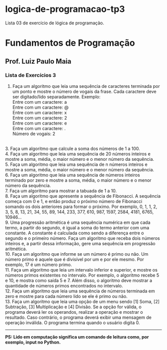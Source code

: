 # logica-de-programacao-tp3
Lista 03 de exercício de lógica de programação.

<h1>Fundamentos de Programação</h1>
<h2>Prof. Luiz Paulo Maia</h2>
<h3>Lista de Exercícios 3</h3>

1. Faça um algoritmo que leia uma sequência de caracteres terminada por um ponto e mostre o número de vogais da frase. Cada caractere deve ser digitado/lido separadamente.
Exemplo:<br>
Entre com um caractere: a<br>
Entre com um caractere: @<br>
Entre com um caractere: x<br>
Entre com um caractere: 2<br>
Entre com um caractere: e<br>
Entre com um caractere: .<br>
Número de vogais: 2<br>
<br>
3. Faça um algoritmo que calcule a soma dos números de 1 a 100.<br>
4. Faça um algoritmo que leia uma sequência de 20 números inteiros e mostre a soma, média, o maior número e o menor número da sequência.<br>
5. Faça um algoritmo que leia uma sequência de n números inteiros e mostre a soma, média, o maior número e o menor número da sequência.<br>
6. Faça um algoritmo que leia uma sequência de números inteiros terminado por zero e mostre a soma, média, o maior número e o menor número da sequência.<br>
7. Faça um algoritmo para mostrar a tabuada de 1 a 10.<br>
8. Faça um algoritmo que apresente a sequência de Fibonacci. A sequência começa com 0 e 1, e então produz o próximo número de Fibonacci somando os dois anteriores para formar o próximo. Por exemplo, 0, 1, 1, 2, 3, 5, 8, 13, 21, 34, 55, 89, 144, 233, 377, 610, 987, 1597, 2584, 4181, 6765, 10946...<br>
9. Uma progressão aritmética é uma sequência numérica em que cada termo, a partir do segundo, é igual a soma do termo anterior com uma constante. A constante é calculada como sendo a diferença entre o segundo e o primeiro número. Faça um algoritmo que receba dois números inteiros e, a partir dessa informação, gere uma sequência em progressão aritmética.<br>
10. Faça um algoritmo que informe se um número é primo ou não. Um número primo é aquele que é divisível por um e por ele mesmo. Por exemplo, 17 é um número primo.<br>
11. Faça um algoritmo que leia um intervalo inferior e superior, e mostre os números primos existentes no intervalo. Por exemplo, o algoritmo recebe 5 e 10, e mostra como saída 5 e 7. Além disso, o algoritmo deve mostrar a quantidade de números primos encontrados no intervalo.<br>
12. Faça um algoritmo que leia uma sequência de números terminada em zero e mostre para cada número lido se ele é primo ou não. <br>
13. Faça um algoritmo que leia uma opção de um menu sendo [1] Soma, [2] Subtração, [3] Multiplicação e [4] Divisão. Se a opção for válida, o programa deverá ler os operandos, realizar a operação e mostrar o resultado. Caso contrário, o programa deverá exibir uma mensagem de operação inválida. O programa termina quando o usuário digita 0.<br>
<hr>
<strong>PS: Lido em computação significa um comando de leitura como, por exemplo, input no Python.</strong>
